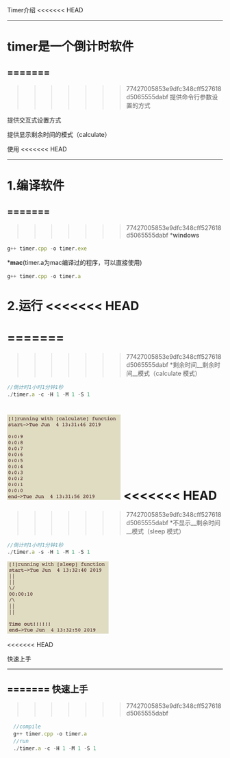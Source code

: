 Timer介绍
<<<<<<< HEAD
________
timer是一个倒计时软件
===================
=======
--------
>>>>>>> 77427005853e9dfc348cff527618d5065555dabf
提供命令行参数设置的方式

提供交互式设置方式

提供显示剩余时间的模式（calculate）

使用
<<<<<<< HEAD
___
1.编译软件
=========
=======
---
>>>>>>> 77427005853e9dfc348cff527618d5065555dabf
*__windows__
```javascript
g++ timer.cpp -o timer.exe
```
*__mac__(timer.a为mac编译过的程序，可以直接使用)
```javascript
g++ timer.cpp -o timer.a
```

2.运行
<<<<<<< HEAD
======
=======
=====

>>>>>>> 77427005853e9dfc348cff527618d5065555dabf
*剩余时间__剩余时间__模式（calculate 模式）
```javascript
//倒计时1小时1分钟1秒
./timer.a -c -H 1 -M 1 -S 1
```
![TIMER](https://github.com/Lainton/Timer/blob/master/images/calculate.png)
<<<<<<< HEAD
=======

>>>>>>> 77427005853e9dfc348cff527618d5065555dabf
*不显示__剩余时间__模式（sleep 模式）
```javascript
//倒计时1小时1分钟1秒
./timer.a -s -H 1 -M 1 -S 1
```
![TIMER](https://github.com/Lainton/Timer/blob/master/images/sleep.png)



<<<<<<< HEAD

快速上手
_______
=======
快速上手
------
>>>>>>> 77427005853e9dfc348cff527618d5065555dabf
```javascript
  //compile
  g++ timer.cpp -o timer.a
  //run 
  ./timer.a -c -H 1 -M 1 -S 1
```
